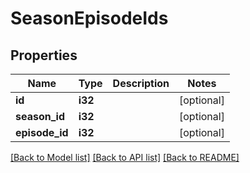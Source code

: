 # SeasonEpisodeIds

## Properties

Name | Type | Description | Notes
------------ | ------------- | ------------- | -------------
**id** | **i32** |  | [optional] 
**season_id** | **i32** |  | [optional] 
**episode_id** | **i32** |  | [optional] 

[[Back to Model list]](../README.md#documentation-for-models) [[Back to API list]](../README.md#documentation-for-api-endpoints) [[Back to README]](../README.md)


